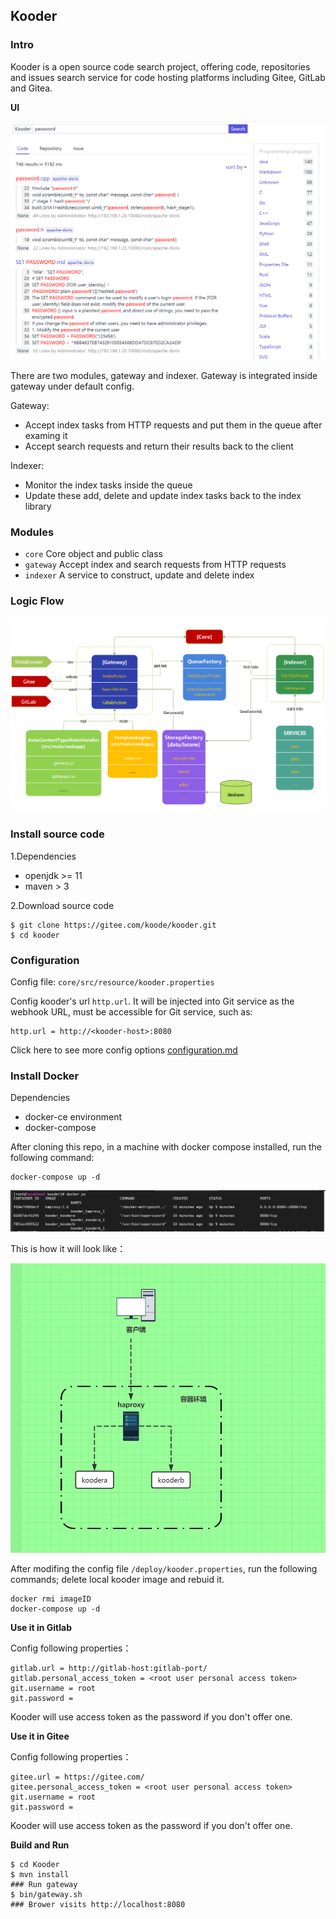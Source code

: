 ## Kooder

### Intro

Kooder is a open source code search project, offering code, repositories and issues search service for code hosting platforms including Gitee, GitLab and Gitea.


**UI**

![Kooder ScreenShot](docs/img/screenshot.png)

There are two modules, gateway and indexer. Gateway is integrated inside gateway under default config.

Gateway: 
- Accept index tasks from HTTP requests and put them in the queue after examing it
- Accept search requests and return their results back to the client

Indexer:
- Monitor the index tasks inside the queue
- Update these add, delete and update index tasks back to the index library 

### Modules

* `core`    Core object and public class
* `gateway` Accept index and search requests from HTTP requests
* `indexer` A service to construct, update and delete index

### Logic Flow

![Kooder Flow](docs/img/gsearch-flow.png)

### Install source code

1.Dependencies

* openjdk >= 11
* maven > 3

2.Download source code

```
$ git clone https://gitee.com/koode/kooder.git
$ cd kooder
```

### Configuration

Config file: `core/src/resource/kooder.properties`

Config kooder's url `http.url`. It will be injected into Git service as the webhook URL, must be accessible for Git service, such as:

```
http.url = http://<kooder-host>:8080
```
Click here to see more config options [configuration.md](configuration.md)

### Install Docker
Dependencies
* docker-ce environment
* docker-compose

After cloning this repo, in a machine with docker compose installed, run the following command:

```
docker-compose up -d
```

![Kooder docker-ha](docs/img/docker-ha.png)

This is how it will look like：

![Kooder docker-ha](docs/img/docker-ha-kooder.png)

After modifing the config file `/deploy/kooder.properties`, run the following commands; delete local kooder image and rebuid it.

```
docker rmi imageID
docker-compose up -d
```


**Use it in Gitlab**

Config following properties：

```
gitlab.url = http://gitlab-host:gitlab-port/  
gitlab.personal_access_token = <root user personal access token>  
git.username = root  
git.password =  
```

Kooder will use access token as the password if you don't offer one.

**Use it in Gitee**

Config following properties：

```
gitee.url = https://gitee.com/  
gitee.personal_access_token = <root user personal access token>  
git.username = root  
git.password =  
```

Kooder will use access token as the password if you don't offer one.


**Build and Run**

```
$ cd Kooder
$ mvn install
### Run gateway
$ bin/gateway.sh
### Brower visits http://localhost:8080
```

